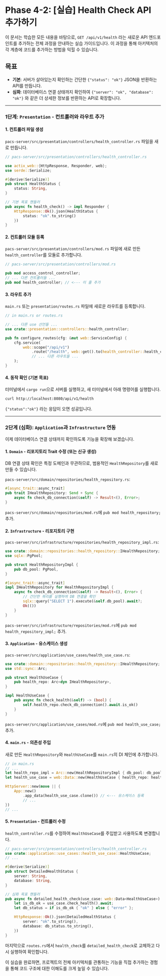 # Phase 4-2: [실습] Health Check API 추가하기

이 문서는 학습한 모든 내용을 바탕으로, `GET /api/v1/health` 라는 새로운 API 엔드포인트를 추가하는 전체 과정을 안내하는 실습 가이드입니다. 이 과정을 통해 아키텍처의 각 계층에 코드를 추가하는 방법을 익힐 수 있습니다.

## 목표

-   **기본**: 서버가 살아있는지 확인하는 간단한 `{"status": "ok"}` JSON을 반환하는 API를 만듭니다.
-   **심화**: 데이터베이스 연결 상태까지 확인하여 `{"server": "ok", "database": "ok"}` 와 같은 더 상세한 정보를 반환하는 API로 확장합니다.

--- 

### 1단계: `Presentation` - 컨트롤러와 라우트 추가

#### 1. 컨트롤러 파일 생성

`pacs-server/src/presentation/controllers/health_controller.rs` 파일을 새로 만듭니다.

```rust
// pacs-server/src/presentation/controllers/health_controller.rs

use actix_web::{HttpResponse, Responder, web};
use serde::Serialize;

#[derive(Serialize)]
pub struct HealthStatus {
    status: String,
}

// 기본 목표 핸들러
pub async fn health_check() -> impl Responder {
    HttpResponse::Ok().json(HealthStatus { 
        status: "ok".to_string() 
    })
}
```

#### 2. 컨트롤러 모듈 등록

`pacs-server/src/presentation/controllers/mod.rs` 파일에 새로 만든 `health_controller`를 모듈로 추가합니다.

```rust
// pacs-server/src/presentation/controllers/mod.rs

pub mod access_control_controller;
// ... 다른 컨트롤러들 ...
pub mod health_controller; // <--- 이 줄 추가
```

#### 3. 라우트 추가

`main.rs` 또는 `presentation/routes.rs` 파일에 새로운 라우트를 등록합니다.

```rust
// in main.rs or routes.rs

// ... 다른 use 선언들 ...
use crate::presentation::controllers::health_controller;

pub fn configure_routes(cfg: &mut web::ServiceConfig) {
    cfg.service(
        web::scope("/api/v1")
            .route("/health", web::get().to(health_controller::health_check)) // <--- 이 줄 추가
            // ... 다른 라우트들 ...
    );
}
```

#### 4. 동작 확인 (기본 목표)

터미널에서 `cargo run`으로 서버를 실행하고, 새 터미널에서 아래 명령어를 실행합니다.

```bash
curl http://localhost:8080/api/v1/health
```

`{"status":"ok"}` 라는 응답이 오면 성공입니다.

--- 

### 2단계 (심화): `Application`과 `Infrastructure` 연동

이제 데이터베이스 연결 상태까지 확인하도록 기능을 확장해 보겠습니다.

#### 1. `Domain` - 리포지토리 Trait 수정 (또는 신규 생성)

DB 연결 상태 확인은 특정 도메인과 무관하므로, 범용적인 `HealthRepository`를 새로 만들 수 있습니다.

`pacs-server/src/domain/repositories/health_repository.rs`:
```rust
#[async_trait::async_trait]
pub trait IHealthRepository: Send + Sync {
    async fn check_db_connection(&self) -> Result<(), Error>;
}
```
`pacs-server/src/domain/repositories/mod.rs`에 `pub mod health_repository;` 추가.

#### 2. `Infrastructure` - 리포지토리 구현

`pacs-server/src/infrastructure/repositories/health_repository_impl.rs`:
```rust
use crate::domain::repositories::health_repository::IHealthRepository;
use sqlx::PgPool;

pub struct HealthRepositoryImpl {
    pub db_pool: PgPool,
}

#[async_trait::async_trait]
impl IHealthRepository for HealthRepositoryImpl {
    async fn check_db_connection(&self) -> Result<(), Error> {
        // 간단한 쿼리를 실행하여 DB 연결을 확인
        sqlx::query("SELECT 1").execute(&self.db_pool).await?;
        Ok(())
    }
}
```
`pacs-server/src/infrastructure/repositories/mod.rs`에 `pub mod health_repository_impl;` 추가.

#### 3. `Application` - 유스케이스 생성

`pacs-server/src/application/use_cases/health_use_case.rs`:
```rust
use crate::domain::repositories::health_repository::IHealthRepository;
use std::sync::Arc;

pub struct HealthUseCase {
    pub health_repo: Arc<dyn IHealthRepository>,
}

impl HealthUseCase {
    pub async fn check_health(&self) -> (bool) {
        self.health_repo.check_db_connection().await.is_ok()
    }
}
```
`pacs-server/src/application/use_cases/mod.rs`에 `pub mod health_use_case;` 추가.

#### 4. `main.rs` - 의존성 주입

새로 만든 `HealthRepository`와 `HealthUseCase`를 `main.rs`의 DI 체인에 추가합니다.

```rust
// in main.rs
// ...
let health_repo_impl = Arc::new(HealthRepositoryImpl { db_pool: db_pool.clone() });
let health_use_case = web::Data::new(HealthUseCase { health_repo: health_repo_impl });

HttpServer::new(move || {
    App::new()
        .app_data(health_use_case.clone()) // <--- 유스케이스 등록
        // ...
})
// ...
```

#### 5. `Presentation` - 컨트롤러 수정

`health_controller.rs`를 수정하여 `HealthUseCase`를 주입받고 사용하도록 변경합니다.

```rust
// pacs-server/src/presentation/controllers/health_controller.rs
use crate::application::use_cases::health_use_case::HealthUseCase;
// ...

#[derive(Serialize)]
pub struct DetailedHealthStatus {
    server: String,
    database: String,
}

// 심화 목표 핸들러
pub async fn detailed_health_check(use_case: web::Data<HealthUseCase>) -> impl Responder {
    let is_db_ok = use_case.check_health().await;
    let db_status = if is_db_ok { "ok" } else { "error" };

    HttpResponse::Ok().json(DetailedHealthStatus {
        server: "ok".to_string(),
        database: db_status.to_string(),
    })
}
```

마지막으로 `routes.rs`에서 `health_check`를 `detailed_health_check`로 교체하고 다시 실행하여 확인합니다.

이 실습을 완료하면, 프로젝트의 전체 아키텍처를 관통하는 기능을 직접 추가하는 경험을 통해 코드 구조에 대한 이해도를 크게 높일 수 있습니다.
